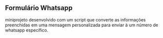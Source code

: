 ## Formulário Whatsapp

miniprojeto desenvolvido com um script que converte as informações preenchidas em uma mensagem personalizada para enviar à um número de whatsapp específico.
